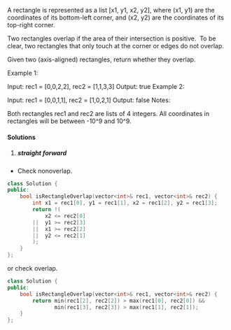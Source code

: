 A rectangle is represented as a list [x1, y1, x2, y2], where (x1, y1) are the coordinates of its bottom-left corner, and (x2, y2) are the coordinates of its top-right corner.

Two rectangles overlap if the area of their intersection is positive.  To be clear, two rectangles that only touch at the corner or edges do not overlap.

Given two (axis-aligned) rectangles, return whether they overlap.

Example 1:

Input: rec1 = [0,0,2,2], rec2 = [1,1,3,3]
Output: true
Example 2:

Input: rec1 = [0,0,1,1], rec2 = [1,0,2,1]
Output: false
Notes:

Both rectangles rec1 and rec2 are lists of 4 integers.
All coordinates in rectangles will be between -10^9 and 10^9.

#### Solutions

1. ##### straight forward

- Check nonoverlap.

```cpp
class Solution {
public:
    bool isRectangleOverlap(vector<int>& rec1, vector<int>& rec2) {
        int x1 = rec1[0], y1 = rec1[1], x2 = rec1[2], y2 = rec1[3];
        return !(
            x2 <= rec2[0]
        ||  y1 >= rec2[3]
        ||  x1 >= rec2[2]
        ||  y2 <= rec2[1]
        );
    }
};
```

or check overlap.

```cpp
class Solution {
public:
    bool isRectangleOverlap(vector<int>& rec1, vector<int>& rec2) {
        return min(rec1[2], rec2[2]) > max(rec1[0], rec2[0]) &&
               min(rec1[3], rec2[3]) > max(rec1[1], rec2[1]);
    }
};
```